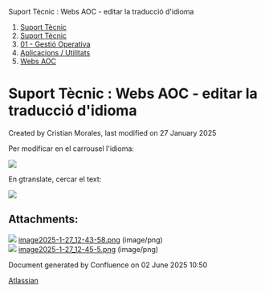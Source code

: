 Suport Tècnic : Webs AOC - editar la traducció d'idioma  

1.  [Suport Tècnic](index.md)
2.  [Suport Tècnic](13893782.md)
3.  [01 - Gestió Operativa](26313391.md)
4.  [Aplicacions / Utilitats](41517088.md)
5.  [Webs AOC](Webs-AOC_81856274.md)

Suport Tècnic : Webs AOC - editar la traducció d'idioma
=======================================================

Created by Cristian Morales, last modified on 27 January 2025

Per modificar en el carrousel l'idioma:

![](attachments/118555158/118555159.png)

En gtranslate, cercar el text:

![](attachments/118555158/118555161.png)

Attachments:
------------

![](images/icons/bullet_blue.gif) [image2025-1-27\_12-43-58.png](attachments/118555158/118555159.png) (image/png)  
![](images/icons/bullet_blue.gif) [image2025-1-27\_12-45-5.png](attachments/118555158/118555161.png) (image/png)  

Document generated by Confluence on 02 June 2025 10:50

[Atlassian](http://www.atlassian.com/)